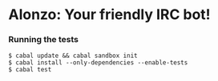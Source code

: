 # Alonzo: Your friendly IRC bot!

### Running the tests

    $ cabal update && cabal sandbox init
    $ cabal install --only-dependencies --enable-tests
    $ cabal test
